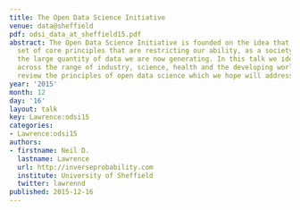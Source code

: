 ```yaml
---
title: The Open Data Science Initiative
venue: data@sheffield
pdf: odsi_data_at_sheffield15.pdf
abstract: The Open Data Science Initiative is founded on the idea that there are a
  set of core principles that are restricting our ability, as a society, to exploit
  the large quantity of data we are now generating. In this talk we identify the challenges
  across the range of industry, science, health and the developing world. We then
  review the principles of open data science which we hope will address these challenges.
year: '2015'
month: 12
day: '16'
layout: talk
key: Lawrence:odsi15
categories:
- Lawrence:odsi15
authors:
- firstname: Neil D.
  lastname: Lawrence
  url: http://inverseprobability.com
  institute: University of Sheffield
  twitter: lawrennd
published: 2015-12-16
---
```

